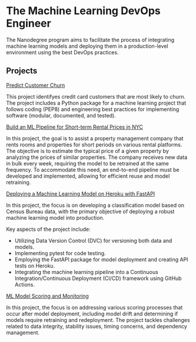 # The Machine Learning DevOps Engineer 

The Nanodegree program aims to facilitate the process of integrating machine learning models and deploying them in a production-level environment using the best DevOps practices.

## Projects

[Predict Customer Churn](https://github.com/stantaov/MLOps-Engineer-Course/tree/main/clean-code-principles/project-predict-customer-churn)  

This project identifyes credit card customers that are most likely to churn. The project includes a Python package for a machine learning project that follows coding (PEP8) and engineering best practices for implementing software (modular, documented, and tested).

[Build an ML Pipeline for Short-term Rental Prices in NYC]()  

In this project, the goal is to assist a property management company that rents rooms and properties for short periods on various rental platforms. The objective is to estimate the typical price of a given property by analyzing the prices of similar properties. The company receives new data in bulk every week, requiring the model to be retrained at the same frequency. To accommodate this need, an end-to-end pipeline must be developed and implemented, allowing for efficient reuse and model retraining.

[Deploying a Machine Learning Model on Heroku with FastAPI]()  

In this project, the focus is on developing a classification model based on Census Bureau data, with the primary objective of deploying a robust machine learning model into production.

Key aspects of the project include:

-   Utilizing Data Version Control (DVC) for versioning both data and models.
-   Implementing pytest for code testing.
-   Employing the FastAPI package for model deployment and creating API tests on Heroku.
-   Integrating the machine learning pipeline into a Continuous Integration/Continuous Deployment (CI/CD) framework using GitHub Actions.

[ML Model Scoring and Monitoring]()  

In this project, the focus is on addressing various scoring processes that occur after model deployment, including model drift and determining if models require retraining and redeployment. The project tackles challenges related to data integrity, stability issues, timing concerns, and dependency management.
